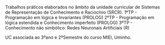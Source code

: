 Trabalhos práticos elaborados no âmbito da unidade curricular de Sistemas de Representação de Conhecimento e Raciocínio (SRCR).
1ºTP - Programação em lógica e Invariantes (PROLOG)
2ºTP - Programação em lógica estendida e Conhecimento imperfeito (PROLOG)
3ºTP - Conhecimento não simbólico: Redes Neuronais Artificiais (R)

UC associada ao 3ºano e 2ºSemestre do curso MIEI, Uminho.
